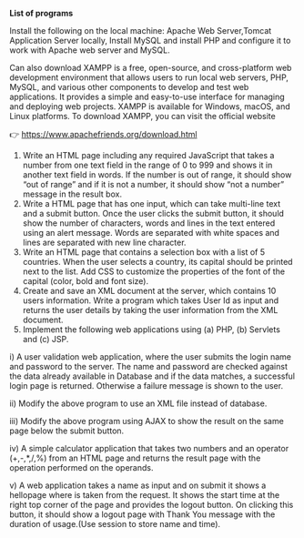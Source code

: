 **List of programs**

Install the following on the local machine: Apache Web Server,Tomcat Application Server locally, Install MySQL and install PHP and configure it to work with Apache web server and MySQL.

Can also download XAMPP is a free, open-source, and cross-platform web development environment that allows users to run local web servers, PHP, MySQL, and various other components 
to develop and test web applications. It provides a simple and easy-to-use interface for managing and deploying web projects. XAMPP is available for Windows, macOS, and Linux platforms. 
To download XAMPP, you can visit the official website 

👉 https://www.apachefriends.org/download.html
1) Write an HTML page including any required JavaScript that takes a number from one text field in the range of 0 to 999 and shows it in another text field in words.
   If the number is out of range, it should show “out of range” and if it is not a number, it should show “not a number” message in the result box.
2) Write a HTML page that has one input, which can take multi-line text and a submit button. Once the user clicks the submit button, it
   should show the number of characters, words and lines in the text entered using an alert message. Words are separated with white
   spaces and lines are separated with new line character.
3) Write an HTML page that contains a selection box with a list of 5 countries. When the user selects a country, its capital should be
   printed next to the list. Add CSS to customize the properties of the font of the capital (color, bold and font size).
4) Create and save an XML document at the server, which contains 10 users information. Write a program which takes User Id as input
   and returns the user details by taking the user information from the XML document.
5) Implement the following web applications using
   (a) PHP, (b) Servlets and (c) JSP.
   
i) A user validation web application, where the user submits the login name and password to the server. The name and password
   are checked against the data already available in Database and if the data matches, a successful login page is returned. Otherwise a
   failure message is shown to the user.
   
ii) Modify the above program to use an XML file instead of database.

iii) Modify the above program using AJAX to show the result on the same page below the submit button.

iv) A simple calculator application that takes two numbers and an operator (+,-,*,/,%) from an HTML page and returns the result page
    with the operation performed on the operands.
    
v) A web application takes a name as input and on submit it shows a hello<name>page where <name> is taken from the request. It
   shows the start time at the right top corner of the page and provides the logout button. On clicking this button, it should show a logout
   page with Thank You<name> message with the duration of usage.(Use session to store name and time).
